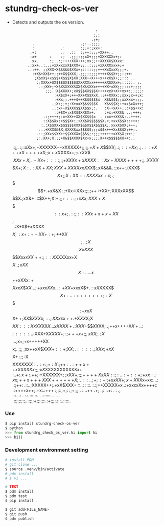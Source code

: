 # stundrg-check-os-ver
- Detects and outputs the os version.



                                            :                              
                                           :;:                             
                                          .;+;                             
               .                     .;:..;;;;                             
               :            .:       :;;+:;xx+:                            
              .+:           .;  .::  :;++:;;;+XX++;.                       
              :x+      :    :;  .;;;;;;xX+;;;+XXXXXXx+;:                   
              .xx.     :;..:;++++XXX+++;xx;;++XXXXX$XXxx:                  
             .:xx+..:..;+xXxxxxX$XXX+;;..:;;;+xXXXXxxx+;+                  
             ..;++. ;;XXX+X$$$&&$XXx+;:::::;;+++XxXxxX;;;+.                
               :+X$+XX$++;;++X$$XXX;.;;;;;;;;++++X$$X+;;:;++:              
                ;X$xX$+x$$$+X$$$X$XX;XXX++X+++x++xX$X+;;::: ..             
                 :;XXXx+$X$$$$X$$$$$XXXXXxx+++++XX$XXx+;:::::. ;.          
                  .:;XX+;+X$X$XXXX$XX$X$$XXx++++XX+xXX;;;:::+;;;;          
                     ;;;.:X$XXXX+;xX$$$XX$$$X++++xxX+X++xx+:;;;;;:         
                         :+X$xX+;+++XX+X$$XxX.;;++XXXx:;xxx;x++;x:         
                         :+Xx;;.+++$++X$$$$$$x  X$&$$$;;xxXxx+;;;.         
                        .;X:;;+;:X+xxX$$$$$$X   X$$$$X;:+xx$xXx++;         
                        .;:x++X$XXX$$XX$$x;:.   :X++xX++;;:+$$++x:         
                         ::+$X+;x$X$$XX$Xx+.    :+x;+XX$& ..;+++;          
                    .:;++++;:x+XX++XX$XX$$$x  . :xx++XX$&:..++++.          
                    ::X$$Xx:+$$$X+:;+XX$X$$$$$$X.+;+xxX$$X::+++:           
                   :.:X$$XXx$$$$$$XXX$&$X$$X$&$$X;;xxxX$XX;+++;            
                  :..+XXX$&$X;$XXX$xx$$$$$;;;x$$x+++Xx$$$X;++;.            
                 .::;XXx$$XX++$$XXXXx$$&$;:;;;++++++xXX$X;++:;             
                 ;:;XX+;X;;;+X&$$XXXX$Xx+x;;;;X++x$$$$$XX++:.;             
     ::;;.     :;::xXx+;+XXXXXX++xXXXXX+;;;;;.+$X+X$$$$XX;.:;:             
      :+Xx;   .;.::+X++xX++++xX;;x+xX$XXXx+;;:.x$XX$$$$XXx+X;              
       .+Xx+: :::;;;+XXXx+xXXXX::Xx+XXXX++++;;..XXXX$$$$X+;X:              
        .:XX+XX;XXX+XXXXxxX$XX$;.xX&&&.  :;x++;.:XXX$$$X+;;X               
          :XX++XXXXxx+x;.;$$$$$+.+xX&X    :;+Xx:::XXx:;:;;++               
           :+XX+;XXXxXX$$$$$$$$X.;xX&+     .::$X++;X:+.;;+$:               
           ::;+xXx;XXX+X$$$$$$$$::x+;.    ::;::XXx+x+x+XX$$;               
         ..:X+X$$+xXX$X$X$$$$$$X;:x+:     ++XX+:+;++$X$X$$$;               
        ..;X$$$$XxXXX$$$$$XxxxXX++:;:     :X$XXXXxx+X$$$$$X                
       ..;xXX$$$X:... ..x$$++xXXx:          +$$$$$XxxX$$$XX.               
      ..;+xxxXXx.     .:+XX$+xxxX$$+         .:xX$XXXX$$$X+:               
    ..:+++++++;      :X$$$$$;+xxX$$X+            +;XX$$XXXx;               
   :.;XXxxx++.      +$X$XX$X;X$$$$$XX:            ::XxXX$XX$X.             
  ..x$$XXXX+.        :$$XXX+$$$$XX$XX;            .;++x++++X$X+            
 ..:$$$$$$;    ::::..:$XXX+X$XX$$XX+;:            ;+++x+;;;x$$XX;          
 . ;X$$$$$ ...;x+;+x+++++XX$$$$x;.               ;;; ;xx++xX$$XXX+         
 ::+;$X$X;.::::.;XXx;+xX$$$$$X+                 :;; :X$$$$XXXXXX$X:        
.:+:;+:X:;++:.:++x++xX$$XXXXx;                  ;;;xX$XXXXXXXXXXXx+        
:..+:.x  + :.++;:+XXXXXX+;                      ;xX$X+;;;;++++XxXX::;:     
   ..:      +:    :+;+xx:.                       ;xx;++x+++XXX++++++X;;.   
            :     :..;+;                       :+;;+xxXX+;x+X$XXx+xx:...:  
                   .:;++:                    .::..;XXXXX++;.+xX$XXX+:::..: 
                     ::::.                   :.:;++XXXXX+x..:+xxxxXx++++:: 
                                             ::++++x++;:+x:.:+++  :;;::;+;:
                                             :;+;;;:.    ::..++         .+;
                                             .;:           :.+:           .
                                              :             .;             
 :.:...: .  :.:.:::.::. . .::::::. .  .. .                                 
.::;:;:;:;..::;:;+;;::;::.:+;;;:.:::..:::::.    

### Use

```python
$ pip install stundrg-check-os-ver
$ python
>>> from stundrg_check_os_ver.hi import hi
>>> hi()
```

### Development environment setting
```bash
# install PDM
# git clone ...
$ source .venv/bin/activate
# pdm install
# $ vi ...

# TEST
$ pdm install
$ pdm test
$ pip install .

$ git add<FILE_NAME>
$ git push
$ pdm publish
```

